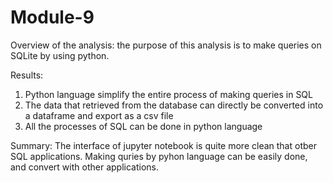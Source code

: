 # Module-9
Overview of the analysis: the purpose of this analysis is to make queries on SQLite by using python.

Results: 
1. Python language simplify the entire process of making queries in SQL
2. The data that retrieved from the database can directly be converted into a dataframe and export as a csv file
3. All the processes of SQL can be done in python language

Summary: 
The interface of jupyter notebook is quite more clean that otber SQL applications. Making quries by pyhon language can be easily done, and convert with other applications.

